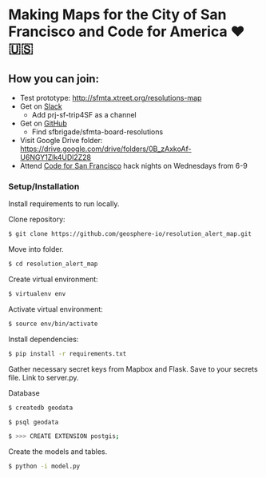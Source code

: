 # Making Maps for the City of San Francisco and Code for America :heart: :us:

 ## How you can join:
* Test prototype: http://sfmta.xtreet.org/resolutions-map
* Get on [Slack](http://c4sf.me/slack)
  * Add prj-sf-trip4SF as a channel
* Get on [GitHub](http://c4sf.me/joingithub)
  * Find sfbrigade/sfmta-board-resolutions
* Visit Google Drive folder: https://drive.google.com/drive/folders/0B_zAxkoAf-U6NGY1Zlk4UDl2Z28
* Attend [Code for San Francisco](http://codeforsanfrancisco.org/events) hack nights on Wednesdays from 6-9

### Setup/Installation

Install requirements to run locally.

Clone repository:

```sh
$ git clone https://github.com/geosphere-io/resolution_alert_map.git
```
Move into folder.

```sh
$ cd resolution_alert_map
```
Create virtual environment:

```sh
$ virtualenv env
```
Activate virtual environment:

```sh
$ source env/bin/activate
```
Install dependencies:

```sh
$ pip install -r requirements.txt
```
Gather necessary secret keys from Mapbox and Flask. Save to your secrets file. Link to server.py.

Database

```sh
$ createdb geodata
```
```sh
$ psql geodata
```
```sh
$ >>> CREATE EXTENSION postgis;
```
Create the models and tables.
```sh
$ python -i model.py
```
